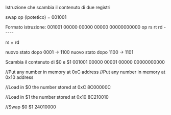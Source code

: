 Istruzione che scambia il contenuto di due registri

swap op (ipotetico) = 001001

Formato istruzione:
001001 00000 00000 00000 00000000000
op     rs    rt    rd    -----

rs = rd

nuovo stato dopo 0001 -> 1100
nuovo stato dopo 1100 -> 1101

Scambia il contenuto di $0 e $1
001001 00000 00001 00000 00000000000

//Put any number in memory at 0xC address
//Put any number in memory at 0x10 address

//Load in $0 the number stored at 0xC
8C00000C

//Load in $1 the number stored at 0x10
8C210010

//Swap $0 $1
24010000
